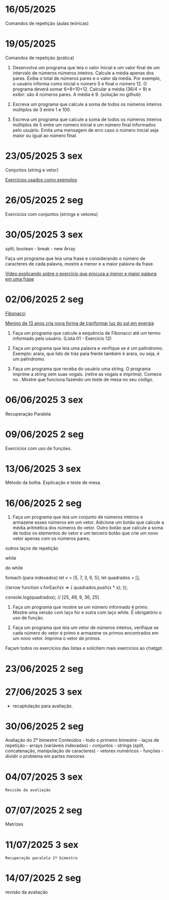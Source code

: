 
# 16/05/2025
Comandos de repetição (aulas teóricas)



# 19/05/2025
Comandos de repetição (prática)

1) Desenvolva um programa que leia o valor inicial e um valor final de 
um intervalo de números números inteiros. Calcule a média apenas dos pares.
Exiba o total de números pares e o valor da média. 
   Por exemplo, o usuário informa como inicial o número 5 e final o número 12. 
O programa deverá somar 6+8+10+12. Calcular a média (36/4 = 9) e exibir: são 4 números 
pares. A média é 9. 
(solução no github)

2) Escreva um programa que calcule a soma de todos os números inteiros múltiplos de 3 entre 1 e 100.


3) Escreva um programa que calcule a soma de todos os números inteiros múltiplos de 5 entre um número inicial e um número final informados pelo usuário. Emita uma mensagem de erro caso o número inicial seja maior ou igual ao número final.


# 23/05/2025		3	sex

Conjuntos (string e vetor)

[Exercícios usados como exemplos](https://github.com/rjhalmeman/algoritmos/tree/main/2bimestre/2025-05-23%20-%20conjuntos)

# 26/05/2025		2	seg

Exercícios com conjuntos (strings e vetores)


# 30/05/2025		3	sex

split, boolean - break - new Array

Faça um programa que leia uma frase e considerando o número de caracteres de cada palavra, mostre a menor e a maior palavra da frase.

[Vídeo explicando sobre o exercício que procura a menor e maior palavra em uma frase](https://youtu.be/chTN5MfZG74)


# 02/06/2025		2	seg

[Fibonacci](https://www.youtube.com/watch?v=MerxvuUjuzo)

[Menino de 13 anos cria nova forma de tranformar luz do sol em energia](https://www.youtube.com/watch?v=WkOfLve-7_c)

1) Faça um programa que calcule a sequência de Fibonacci até um termo informado pelo usuário. (Lista 01 - Exercício 12)

2) Faça um programa que leia uma palavra e verifique se é um palíndromo. Exemplo: arara, que lido de trás para frente também é arara, ou seja, é um palíndromo.

3) Faça um programa que receba do usuário uma string. O programa imprime a
string sem suas vogais. (retire as vogais e imprima). Comece no <body>.
Mostre que funciona fazendo um teste de mesa no seu código.


# 06/06/2025		3	sex
Recuperação Paralela

# 09/06/2025		2	seg
Exercícios com uso de funções.


# 13/06/2025		3	sex
Método da bolha. Explicação e teste de mesa.

# 16/06/2025		2	seg

1) Faça um programa que leia um conjunto de números inteiros e armazene esses números em um vetor. Adicione um botão que calcule a média aritmética dos números do vetor. Outro botão que calcule a soma de todos os elementos do vetor e um terceiro botão que crie um novo vetor apenas com os números pares;

outros laços de repetição

while

do while


foreach (para indexados)
let v = [5, 7, 3, 6, 5];
let quadrados = [];

//arrow function
v.forEach(x => {
  quadrados.push(x * x);
});

console.log(quadrados); // [25, 49, 9, 36, 25]


1) Faça um programa que mostre se um número informado é primo. Mostre uma versão com laço for e outra com laço while. É obrigatório o uso de função.

2) Faça um programa que leia um vetor de números inteiros, verifique se cada número do vetor é primo e armazene os primos encontrados em um novo vetor. Imprima o vetor de primos.

Façam todos os exercícios das listas e solicitem mais exercícios ao chatgpt.

# 23/06/2025		2	seg

# 27/06/2025		3	sex

  - recaptulação para avaliação.

# 30/06/2025		2	seg
   Avaliação do 2º bimestre
    Conteúdos
     - todo o primeiro bimestre
     - laços de repetição
     - arrays (variáveis indexadas) - conjuntos
       - strings (split, concatenação, manipulação de caracteres)
       - vetores numéricos
     - funções - dividir o problema em partes menores

# 04/07/2025		3	sex
    Revisão da avaliação

# 07/07/2025		2	seg
  Matrizes 

# 11/07/2025		3	sex

	Recuperação paralela 2º bimestre
# 14/07/2025		2	seg

revisão da avaliação